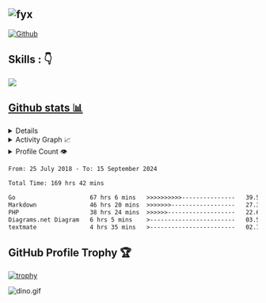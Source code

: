 <!-- ## ![[Typing SVG](https://readme-typing-svg.demolab.com?font=Silkscreen&size=16&pause=500&color=D83B7D&background=14132100&width=435&lines=%F0%9F%98%84+Hi+there%2C+I'm+fanyixuan%2C+Welcome~~+%F0%9F%91%8B;I+will+try+my+best%EF%BC%8Cto+be+the+best.;I+%E2%9D%A4+Open+Source)](https://git.io/typing-svg) -->
## ![fyx](https://readme-typing-svg.demolab.com/?font=Silkscreen&size=16&pause=500&color=D83B7D&background=14132100&width=435&lines=%F0%9F%98%84+Hi+there%2C+I%27m+fanyixuan%2C+Welcome~~+%F0%9F%91%8B;I+will+try+my+best%EF%BC%8Cto+be+the+best.;I+%E2%9D%A4+Open+Source)

[![Github](https://img.shields.io/github/followers/fanyixuanf?label=Follow&style=social)](https://github.com/fanyixuanf)

## Skills :  👇
<!--
<img src="https://img.shields.io/badge/HTML5-E34F26?style=for-the-badge&logo=html5&logoColor=white"/>
<img src="https://img.shields.io/badge/CSS-239120?&style=for-the-badge&logo=css3&logoColor=white"/>
<img src="https://img.shields.io/badge/JavaScript-F7DF1E?style=for-the-badge&logo=javascript&logoColor=white"/>
<img src="https://img.shields.io/badge/vuejs-%2335495e.svg?style=for-the-badge&logo=vuedotjs&logoColor=%234FC08D"/>
<img src="https://img.shields.io/badge/angular-%23DD0031.svg?style=for-the-badge&logo=angular&logoColor=white"/>
<img src="https://img.shields.io/badge/php-%23777BB4.svg?style=for-the-badge&logo=php&logoColor=white"/> 
<img src="https://img.shields.io/badge/laravel-%23FF2D20.svg?style=for-the-badge&logo=laravel&logoColor=white"/> 
<img src="https://img.shields.io/badge/go-%2300ADD8.svg?style=for-the-badge&logo=go&logoColor=white"/>
<img src="https://img.shields.io/badge/lua-%232C2D72.svg?style=for-the-badge&logo=lua&logoColor=white"/>
<img src="https://img.shields.io/badge/mysql-%2300f.svg?style=for-the-badge&logo=mysql&logoColor=white"/>
<img src="https://img.shields.io/badge/redis-%23DD0031.svg?style=for-the-badge&logo=redis&logoColor=white"/>
<img src="https://img.shields.io/badge/MariaDB-003545?style=for-the-badge&logo=mariadb&logoColor=white"/>
<img src="https://img.shields.io/badge/markdown-%23000000.svg?style=for-the-badge&logo=markdown&logoColor=white"/>
<img src="https://img.shields.io/badge/kubernetes-%23326ce5.svg?style=for-the-badge&logo=kubernetes&logoColor=white"/>
<img src="https://img.shields.io/badge/docker-%230db7ed.svg?style=for-the-badge&logo=docker&logoColor=white"/>
<img src="https://img.shields.io/badge/-selenium-%43B02A?style=for-the-badge&logo=selenium&logoColor=white"/>
<img src="https://img.shields.io/badge/git-%23F05033.svg?style=for-the-badge&logo=git&logoColor=white"/>
<img src="https://img.shields.io/badge/-ElasticSearch-005571?style=for-the-badge&logo=elasticsearch"/>
<img src="https://img.shields.io/badge/Postman-FF6C37?style=for-the-badge&logo=postman&logoColor=white"/>
<img src="https://img.shields.io/badge/nginx-%23009639.svg?style=for-the-badge&logo=nginx&logoColor=white"/>
<img src="https://img.shields.io/badge/Rabbitmq-FF6600?style=for-the-badge&logo=rabbitmq&logoColor=white"/>
-->
<p align="left">
  <a href="https://skillicons.dev">
    <img src="https://skillicons.dev/icons?i=git,docker,angular,azure,bash,css,docker,electron,github,gitlab,go,html,js,jquery,laravel,linux,lua,md,mongodb,mysql,nginx,nodejs,php,py,redis,selenium,ts,unity,vscode,vue,vim,webpack,bootstrap," />
<!--     <img style="margin-left:0px" height="48" width="48" src="https://raw.githubusercontent.com/fanyixuanf/fanyixuanf/master/icons/xampp.svg">
    <img style="margin-left:4px" height="48" width="48" src="https://raw.githubusercontent.com/fanyixuanf/fanyixuanf/master/icons/Alfred.svg">
    <img style="margin-left:4px" height="48" width="48" src="https://raw.githubusercontent.com/fanyixuanf/fanyixuanf/master/icons/AmazonS3.svg">
    <img style="margin-left:4px" height="48" width="48" src="https://raw.githubusercontent.com/fanyixuanf/fanyixuanf/master/icons/Baidu.svg">
    <img style="margin-left:4px" height="48" width="48" src="https://raw.githubusercontent.com/fanyixuanf/fanyixuanf/master/icons/MariaDB.svg">
    <img style="margin-left:4px" height="48" width="48" src="https://raw.githubusercontent.com/fanyixuanf/fanyixuanf/master/icons/RabbitMQ.svg">
    <img style="margin-left:4px" height="48" width="48" src="https://raw.githubusercontent.com/fanyixuanf/fanyixuanf/master/icons/RocketMQ.svg">
    <img style="margin-left:4px" height="48" width="48" src="https://raw.githubusercontent.com/fanyixuanf/fanyixuanf/master/icons/Zhihu.svg">
  </a>  -->
</p>

## Github stats 📊

<details> 
  <summary>GitHub Profile Stats 💻</summary>
  <br/>
    <a href="https://github-profile-summary-cards.vercel.app"><img src="https://github-profile-summary-cards.vercel.app/api/cards/profile-details?username=fanyixuanf&theme=radical" alt=""></a>
    <a href="https://github-profile-summary-cards.vercel.app"><img alt="fanyixuan's Top Languages" src="https://github-readme-stats.vercel.app/api/top-langs/?username=fanyixuanf&hide=html&theme=radical"/></a>
    <a href="https://github-profile-summary-cards.vercel.app"><img src="https://github-readme-stats.vercel.app/api?username=fanyixuanf&show_icons=true&count_private=true&line_height=40&theme=radical" alt=""></a>
  <br/>
</details>

<details>
  <summary>Activity Graph 📈</summary>
  <br/>
<a href="https://activity-graph.herokuapp.com/graph"><img alt="fanyixuan's Activity Graph" src="https://github-readme-activity-graph.cyclic.app/graph?username=fanyixuanf&theme=synthwave-84" /></a>
</details>

<details>
  <summary>Profile Count 👁️</summary>
  <br/>
  <img src="https://profile-counter.glitch.me/{fanyixuanf}/count.svg">
</details>

<!--START_SECTION:waka-->

```txt
From: 25 July 2018 - To: 15 September 2024

Total Time: 169 hrs 42 mins

Go                     67 hrs 6 mins   >>>>>>>>>>---------------   39.54 %
Markdown               46 hrs 20 mins  >>>>>>>------------------   27.31 %
PHP                    38 hrs 24 mins  >>>>>>-------------------   22.63 %
Diagrams.net Diagram   6 hrs 5 mins    >------------------------   03.59 %
textmate               4 hrs 35 mins   >------------------------   02.71 %
```

<!--END_SECTION:waka-->


## GitHub Profile Trophy 🏆
[![trophy](https://github-profile-trophy.vercel.app/?username=fanyixuanf&row=1&margin-w=15&theme=radical)](https://github.com/ryo-ma/github-profile-trophy)

<img data-target="animated-image.replacedImage" alt="dino.gif" class="AnimatedImagePlayer-animatedImage" src="https://github.com/saadeghi/saadeghi/raw/master/dino.gif" style="display: block; opacity: 1;">
 



[comment]: <> (<a href="https://git.io/typing-svg"><img src="https://readme-typing-svg.demolab.com?font=Silkscreen&size=16&pause=500&color=D83B7D&background=14132100&width=435&lines=%F0%9F%98%84+Hi+there%2C+I'm+fanyixuan%2C+Welcome~~+%F0%9F%91%8B;I+will+try+my+best%EF%BC%8Cto+be+the+best.;I+%E2%9D%A4+Open+Source" alt="Typing SVG" /></a>)
